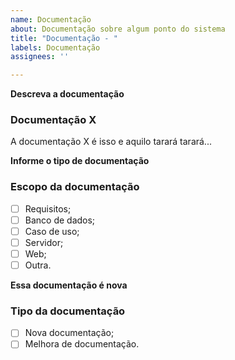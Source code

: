 ```yaml
---
name: Documentação
about: Documentação sobre algum ponto do sistema
title: "Documentação - "
labels: Documentação
assignees: ''

---
```


**Descreva a documentação**
### Documentação X

A documentação X é isso e aquilo tarará tarará...

**Informe o tipo de documentação**
### Escopo da documentação

- [ ] Requisitos;
- [ ] Banco de dados;
- [ ] Caso de uso;
- [ ] Servidor;
- [ ] Web;
- [ ] Outra.

**Essa documentação é nova**
### Tipo da documentação

- [ ] Nova documentação;
- [ ] Melhora de documentação.
